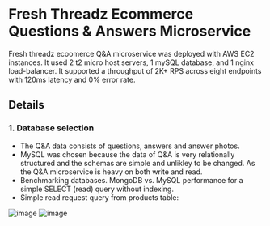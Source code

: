 # Fresh Threadz Ecommerce Questions & Answers Microservice
Fresh threadz ecoomerce Q&A microservice was deployed with AWS EC2 instances. It used 2 t2 micro host servers, 1 mySQL database, and 1 nginx load-balancer. It supported a throughput of 2K+ RPS across eight endpoints with 120ms latency and 0% error rate. 

## Details 

### 1. Database selection 
- The Q&A data consists of questions, answers and answer photos.  
- MySQL was chosen because the data of Q&A is very relationally structured and the schemas are simple and unlikley to be changed. As the Q&A microservice is heavy on both write and read.
- Benchmarking databases. MongoDB vs. MySQL performance for a simple SELECT (read) query without indexing.
- Simple read request query from products table:

![image](https://user-images.githubusercontent.com/94769046/192112556-de1dfb9f-ac60-4b3d-a4bc-b2bd6df82216.png)
![image](https://user-images.githubusercontent.com/94769046/192112569-280d606d-072c-43cc-a1f7-4baa76e9c76e.png)
